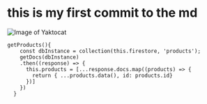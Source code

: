 # this is my first commit to the md
![Image of Yaktocat](https://octodex.github.com/images/yaktocat.png)
```
getProducts(){
    const dbInstance = collection(this.firestore, 'products');
    getDocs(dbInstance) 
    .then((response) => {
      this.products = [...response.docs.map((products) => {
        return { ...products.data(), id: products.id}
      })]
    })
  }
  ```
